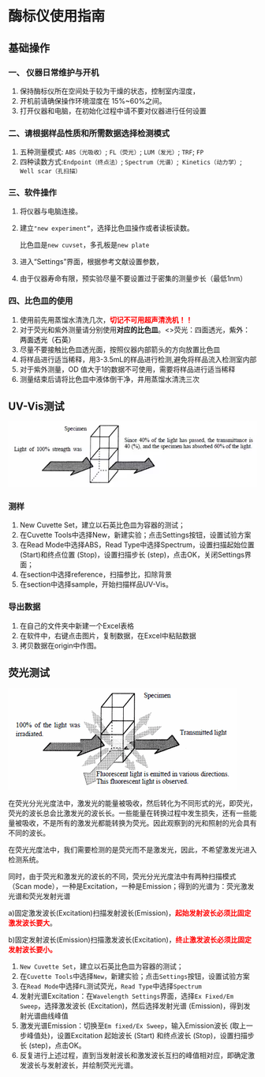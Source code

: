 # 酶标仪使用指南

## 基础操作

### 一、 仪器日常维护与开机

1. 保持酶标仪所在空间处于较为干燥的状态，控制室内湿度，
2. 开机前请确保操作环境湿度在 15%~60%之间。
3. 打开仪器和电脑，在初始化过程中请不要对仪器进行任何设置
   
### 二、请根据样品性质和所需数据选择检测模式
1. 五种测量模式: ``ABS（光吸收）``; ``FL（荧光）``; ``LUM（发光）``; ``TRF``; ``FP``
2. 四种读数方式:``Endpoint（终点法）``; ``Spectrum（光谱）``;`` Kinetics（动力学）``; ``Well scar（孔扫描）``

### 三、软件操作
1. 将仪器与电脑连接。
2. 建立``"new experiment”``，选择比色皿操作或者读板读数。
   
   比色皿是``new cuvset``，多孔板是``new plate ``

3. 进入“Settings”界面，根据参考文献设置参数，

4. 由于仪器寿命有限，预实验尽量不要设置过于密集的测量步长（最低1nm）

### 四、比色皿的使用

1. 使用前先用蒸馏水清洗几次，**<font color=red>切记不可用超声清洗机！！</font>**
2. 对于荧光和紫外测量请分别使用**对应的比色皿**。<>荧光：四面透光</font>，<font color=p>紫外：两面透光（石英）</font>
3. 尽量不要接触比色皿透光面，按照仪器内部箭头的方向放置比色皿
4. 将样品进行适当稀释，用3-3.5mL的样品进行检测,避免将样品流入检测室内部
5. 对于紫外测量，OD 值大于1的数据不可使用，需要将样品进行适当稀释
6. 测量结束后请将比色皿中液体倒干净，井用蒸馏水清洗三次

## UV-Vis测试

![alt text](image-8.png)

### 测样

1. New Cuvette Set，建立以石英比色皿为容器的测试；
2. 在Cuvette Tools中选择New，新建实验；点击Settings按钮，设置试验方案
3. 在Read Mode中选择ABS，Read Type中选择Spectrum，设置扫描起始位置(Start)和终点位置 (Stop)，设置扫描步长 (step)，点击OK，关闭Settings界面；
4. 在section中选择reference，扫描参比，扣除背景
5. 在section中选择sample，开始扫描样品UV-Vis。

### 导出数据
1. 在自己的文件夹中新建一个Excel表格
2. 在软件中，右键点击图片，复制数据，在Excel中粘贴数据
3. 拷贝数据在origin中作图。


## 荧光测试

![alt text](image-9.png)

在荧光分光光度法中，激发光的能量被吸收，然后转化为不同形式的光，即荧光，荧光的波长总会比激发光的波长长。一些能量在转换过程中发生损失，还有一些能量被吸收，不是所有的激发光都能转换为荧光。因此观察到的光和照射的光会具有不同的波长。

在荧光光度法中，我们需要检测的是荧光而不是激发光，因此，不希望激发光进入检测系统。

同时，由于荧光和激发光的波长的不同，荧光分光光度法中有两种扫描模式（Scan mode），一种是Excitation，一种是Emission；得到的光谱为：荧光激发光谱和荧光发射光谱

a)固定激发波长(Excitation)扫描发射波长(Emission)，**<font color=red>起始发射波长必须比固定激发波长要大</font>**。

b)固定发射波长(Emission)扫描激发波长(Excitation)，**<font color=red>终止激发波长必须比固定发射波长要小。</font>**

1. ``New Cuvette Set``，建立以石英比色皿为容器的测试；
2. 在``Cuvette Tools``中选择``New``，新建实验；点击``Settings``按钮，设置试验方案
3. 在``Read Mode``中选择``FL``测试荧光，``Read Type``中选择``Spectrum``
4. 发射光谱Excitation：在``Wavelength Settings``界面，选择``Ex Fixed/Em Sweep``，选择激发波长 (Excitation)，然后选择发射光谱 (Emission)，得到发射光谱曲线峰值
5. 激发光谱Emission：切换至``Em fixed/Ex Sweep``，输入Emission波长 (取上一步峰值处)，设置Excitation 起始波长 (Start) 和终点波长 (Stop)，设置扫描步长 (step)，点击OK。
6. 反复进行上述过程，直到当发射波长和激发波长互扫的峰值相对应，即确定激发波长与发射波长，并绘制荧光光谱。
